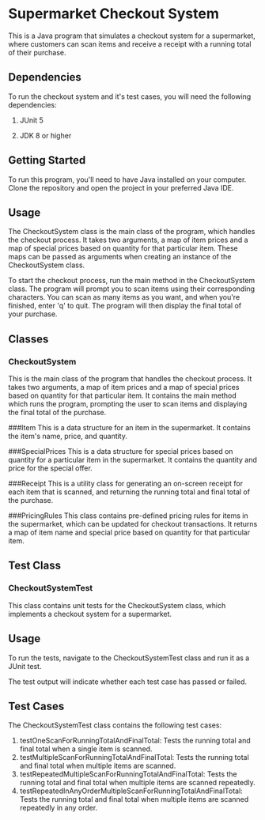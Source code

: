 # Supermarket Checkout System
This is a Java program that simulates a checkout system for a supermarket, where customers can scan items and receive a receipt with a running total of their purchase.

## Dependencies
To run the checkout system and it's test cases, you will need the following dependencies:

1. JUnit 5

2. JDK 8 or higher

## Getting Started
To run this program, you'll need to have Java installed on your computer. Clone the repository and open the project in your preferred Java IDE.

## Usage
The CheckoutSystem class is the main class of the program, which handles the checkout process. It takes two arguments, a map of item prices and a map of special prices based on quantity for that particular item. These maps can be passed as arguments when creating an instance of the CheckoutSystem class.

To start the checkout process, run the main method in the CheckoutSystem class. The program will prompt you to scan items using their corresponding characters. You can scan as many items as you want, and when you're finished, enter 'q' to quit. The program will then display the final total of your purchase.

## Classes
### CheckoutSystem
This is the main class of the program that handles the checkout process. It takes two arguments, a map of item prices and a map of special prices based on quantity for that particular item. It contains the main method which runs the program, prompting the user to scan items and displaying the final total of the purchase.

###Item
This is a data structure for an item in the supermarket. It contains the item's name, price, and quantity.

###SpecialPrices
This is a data structure for special prices based on quantity for a particular item in the supermarket. It contains the quantity and price for the special offer.

###Receipt
This is a utility class for generating an on-screen receipt for each item that is scanned, and returning the running total and final total of the purchase.

###PricingRules
This class contains pre-defined pricing rules for items in the supermarket, which can be updated for checkout transactions. It returns a map of item name and special price based on quantity for that particular item.

## Test Class

### CheckoutSystemTest
This class contains unit tests for the CheckoutSystem class, which implements a checkout system for a supermarket.

## Usage
To run the tests, navigate to the CheckoutSystemTest class and run it as a JUnit test.

The test output will indicate whether each test case has passed or failed.

## Test Cases
The CheckoutSystemTest class contains the following test cases:

1. testOneScanForRunningTotalAndFinalTotal: Tests the running total and final total when a single item is scanned.
2. testMultipleScanForRunningTotalAndFinalTotal: Tests the running total and final total when multiple items are scanned.
3. testRepeatedMultipleScanForRunningTotalAndFinalTotal: Tests the running total and final total when multiple items are scanned repeatedly.
4. testRepeatedInAnyOrderMultipleScanForRunningTotalAndFinalTotal: Tests the running total and final total when multiple items are scanned repeatedly in any order.